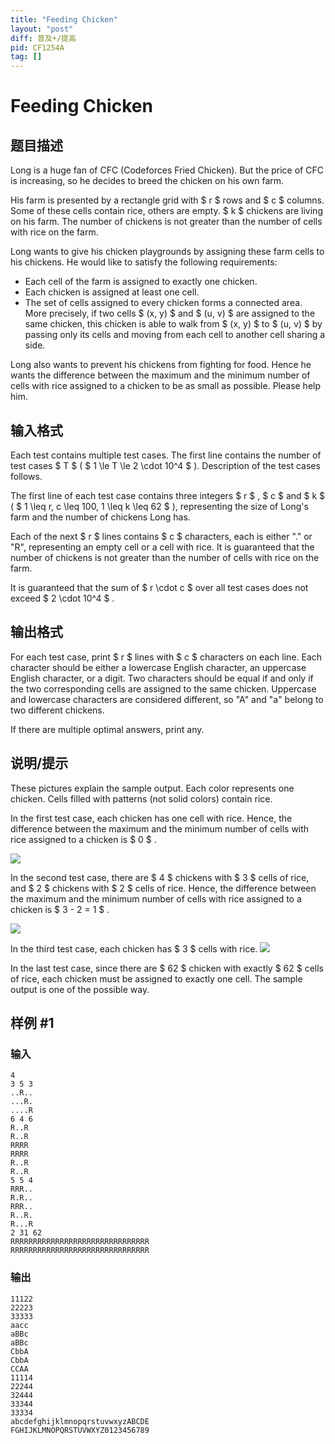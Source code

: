 ```yaml
---
title: "Feeding Chicken"
layout: "post"
diff: 普及+/提高
pid: CF1254A
tag: []
---
```


# Feeding Chicken

## 题目描述

Long is a huge fan of CFC (Codeforces Fried Chicken). But the price of CFC is increasing, so he decides to breed the chicken on his own farm.

His farm is presented by a rectangle grid with $ r $ rows and $ c $ columns. Some of these cells contain rice, others are empty. $ k $ chickens are living on his farm. The number of chickens is not greater than the number of cells with rice on the farm.

Long wants to give his chicken playgrounds by assigning these farm cells to his chickens. He would like to satisfy the following requirements:

- Each cell of the farm is assigned to exactly one chicken.
- Each chicken is assigned at least one cell.
- The set of cells assigned to every chicken forms a connected area. More precisely, if two cells $ (x, y) $ and $ (u, v) $ are assigned to the same chicken, this chicken is able to walk from $ (x, y) $ to $ (u, v) $ by passing only its cells and moving from each cell to another cell sharing a side.

Long also wants to prevent his chickens from fighting for food. Hence he wants the difference between the maximum and the minimum number of cells with rice assigned to a chicken to be as small as possible. Please help him.

## 输入格式

Each test contains multiple test cases. The first line contains the number of test cases $ T $ ( $ 1 \le T \le 2 \cdot 10^4 $ ). Description of the test cases follows.

The first line of each test case contains three integers $ r $ , $ c $ and $ k $ ( $ 1 \leq r, c \leq 100, 1 \leq k \leq 62 $ ), representing the size of Long's farm and the number of chickens Long has.

Each of the next $ r $ lines contains $ c $ characters, each is either "." or "R", representing an empty cell or a cell with rice. It is guaranteed that the number of chickens is not greater than the number of cells with rice on the farm.

It is guaranteed that the sum of $ r \cdot c $ over all test cases does not exceed $ 2 \cdot 10^4 $ .

## 输出格式

For each test case, print $ r $ lines with $ c $ characters on each line. Each character should be either a lowercase English character, an uppercase English character, or a digit. Two characters should be equal if and only if the two corresponding cells are assigned to the same chicken. Uppercase and lowercase characters are considered different, so "A" and "a" belong to two different chickens.

If there are multiple optimal answers, print any.

## 说明/提示

These pictures explain the sample output. Each color represents one chicken. Cells filled with patterns (not solid colors) contain rice.

In the first test case, each chicken has one cell with rice. Hence, the difference between the maximum and the minimum number of cells with rice assigned to a chicken is $ 0 $ .

![](https://cdn.luogu.com.cn/upload/vjudge_pic/CF1254A/1bff8ca11bd265337b0e871e2919557b9f31df1c.png)

In the second test case, there are $ 4 $ chickens with $ 3 $ cells of rice, and $ 2 $ chickens with $ 2 $ cells of rice. Hence, the difference between the maximum and the minimum number of cells with rice assigned to a chicken is $ 3 - 2 = 1 $ .

![](https://cdn.luogu.com.cn/upload/vjudge_pic/CF1254A/2ec7f9b3f1d8e0f97ddc9a49d6dcde16eae965cb.png)

In the third test case, each chicken has $ 3 $ cells with rice. ![](https://cdn.luogu.com.cn/upload/vjudge_pic/CF1254A/cc5ea14ecb6cc9df893cd1ba4b47e078c09da70f.png)

In the last test case, since there are $ 62 $ chicken with exactly $ 62 $ cells of rice, each chicken must be assigned to exactly one cell. The sample output is one of the possible way.

## 样例 #1

### 输入

```
4
3 5 3
..R..
...R.
....R
6 4 6
R..R
R..R
RRRR
RRRR
R..R
R..R
5 5 4
RRR..
R.R..
RRR..
R..R.
R...R
2 31 62
RRRRRRRRRRRRRRRRRRRRRRRRRRRRRRR
RRRRRRRRRRRRRRRRRRRRRRRRRRRRRRR

```

### 输出

```
11122
22223
33333
aacc
aBBc
aBBc
CbbA
CbbA
CCAA
11114
22244
32444
33344
33334
abcdefghijklmnopqrstuvwxyzABCDE
FGHIJKLMNOPQRSTUVWXYZ0123456789
```

